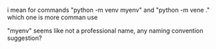 i mean for commands "python -m venv myenv" and "python -m vene ." which one is more comman use

"myenv" seems like not a professional name, any naming convention suggestion?